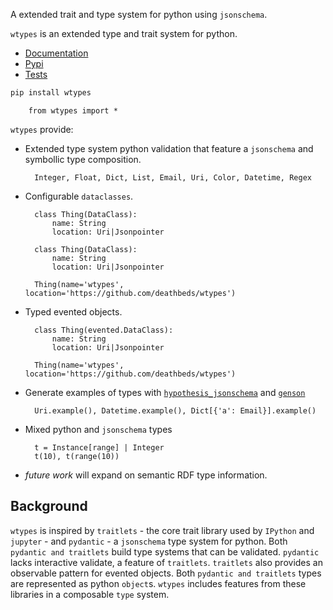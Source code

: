 A extended trait and type system for python using `jsonschema`. 

`wtypes` is an extended type and trait system for python.

* [Documentation](https://wtypes.readthedocs.io/)
* [Pypi](https://pypi.org/project/wtypes/)
* [Tests](https://github.com/deathbeds/wtypes/actions)


```bash
pip install wtypes
```

        from wtypes import *
        
<!--

        import pydantic, traitlets, IPython, jupyter, genson, hypothesis_jsonschema, hypothesis, dataclasses

-->

`wtypes` provide:
* Extended type system python validation that feature a `jsonschema` and symbollic type composition.
    
        Integer, Float, Dict, List, Email, Uri, Color, Datetime, Regex
        
* Configurable `dataclasses`.

        class Thing(DataClass):
            name: String
            location: Uri|Jsonpointer

        class Thing(DataClass):
            name: String
            location: Uri|Jsonpointer
            
        Thing(name='wtypes', location='https://github.com/deathbeds/wtypes')

* Typed evented objects.

        class Thing(evented.DataClass):
            name: String
            location: Uri|Jsonpointer
            
        Thing(name='wtypes', location='https://github.com/deathbeds/wtypes')


* Generate examples of types with [`hypothesis_jsonschema`][hyposchema] and [`genson`][genson]

        Uri.example(), Datetime.example(), Dict[{'a': Email}].example()

* Mixed python and `jsonschema` types

        t = Instance[range] | Integer
        t(10), t(range(10))
        
* _future work_ will expand on semantic RDF type information.

## Background

`wtypes` is inspired by `traitlets` - the core trait library used by `IPython` and `jupyter` - and
`pydantic` -  a `jsonschema` type system for python. Both `pydantic and traitlets` build type systems that can be validated. `pydantic` lacks interactive validate, a feature of `traitlets`. `traitlets` also provides an observable pattern for evented objects. Both `pydantic and traitlets` types are represented as python `object`s. `wtypes` includes features from these libraries in a composable `type` system. 

[pydantic]: https://pydantic-docs.helpmanual.io/usage/settings/
[traitlets]: https://traitlets.readthedocs.io/en/stable/
[ipython]: https://ipython.readthedocs.io/
[hyposchema]: https://github.com/Zac-HD/hypothesis-jsonschema
[genson]: https://pypi.org/project/genson/
[dataclasses]: https://docs.python.org/3/library/dataclasses.html
[wtypes]: https://github.com/deathbeds/wtypes

